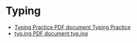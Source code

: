 # Typing

- [Typing Practice PDF document Typing Practice](https://www.keybr.com/)
- [typ.ing PDF document typ.ing](https://typ.ing/)
